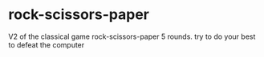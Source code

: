 # rock-scissors-paper
V2 of the classical game rock-scissors-paper
5 rounds. try to do your best to defeat the computer 